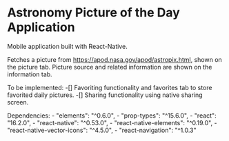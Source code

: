 # Astronomy Picture of the Day Application
Mobile application built with React-Native.

Fetches a picture from https://apod.nasa.gov/apod/astropix.html, shown on the picture tab.
Picture source and related information are shown on the information tab.

To be implemented:
  -[] Favoriting functionality and favorites tab to store favorited daily pictures.
  -[] Sharing functionality using native sharing screen.
  
Dependencies:
    - "elements": "^0.6.0",
    - "prop-types": "^15.6.0",
    - "react": "16.2.0",
    - "react-native": "^0.53.0",
    - "react-native-elements": "^0.19.0",
    - "react-native-vector-icons": "^4.5.0",
    - "react-navigation": "^1.0.3"
